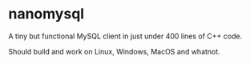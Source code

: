nanomysql
=========

A tiny but functional MySQL client in just under 400 lines of C++ code.

Should build and work on Linux, Windows, MacOS and whatnot.
